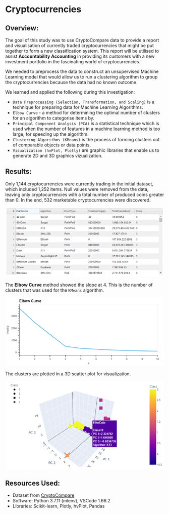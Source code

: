 # Cryptocurrencies

## Overview:

The goal of this study was to use CryptoCompare data to provide a report and visualisation of currently traded cryptocurrencies that might be put together to form a new classification system. This report will be utilised to assist **Accountability Accounting** in providing its customers with a new investment portfolio in the fascinating world of cryptocurrencies.

We needed to preprocess the data to construct an unsupervised Machine Learning model that would allow us to run a clustering algorithm to group the cryptocurrencies because the data had no known outcome.

We learned and applied the following during this investigation:

* `Data Preprocessing (Selection, Transformation, and Scaling)` is a technique for preparing data for Machine Learning Algorithms.
* `Elbow Curve` - a method for determining the optimal number of clusters for an algorithm to categorise items by.
* `Principal Component Analysis (PCA)` is a statistical technique which is used when the number of features in a machine learning method is too large, for speeding up the algorithm.
* `Clustering Algorithms (KMeans)` is the process of forming clusters out of comparable objects or data points.
* `Visualization (hvPlot, Plotly)` are graphic libraries that enable us to generate 2D and 3D graphics vizualization.

## Results:

Only 1,144 cryptocurrencies were currently trading in the initial dataset, which included 1,252 items. Null values were removed from the data, leaving only cryptocurrencies with a total number of produced coins greater than 0. In the end, 532 marketable cryptocurrencies were discovered.

![Image1](./Images/Image1.png)

The **Elbow Curve** method showed the slope at 4. This is the number of clusters that was used for the `KMeans` algorithm.

![Image2](./Images/Image2.png)

The clusters are plotted in a 3D scatter plot for visualization.

![Image3](./Images/Image3.png)

## Resources Used:
* Dataset from [CryptoCompare](./Resources/cryto_data.csv)
* Software: Python 3.7.11 (mlenv), VSCode 1.66.2
* Libraries: Scikit-learn, Plotly, hvPlot, Pandas
